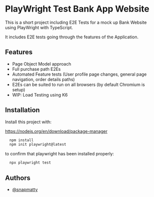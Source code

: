 
# PlayWright Test Bank App Website

This is a short project including E2E Tests for a mock up Bank Website using PlayWright with TypeScript.

It includes E2E tests going through the features of the Application.



## Features

- Page Object Model approach
- Full purchase path E2Es
- Automated Feature tests (User profile page changes, general page navigation, order details paths)
- E2Es can be suited to run on all browsers (by default Chromium is setup)
- WIP: Load Testing using K6


## Installation

Install this project with:

https://nodejs.org/en/download/package-manager

```bash
  npm install 
  npm init playwright@latest
```
to confirm that playwright has been installed properly:
```bash
  npx playwright test
```
    
## Authors

- [@snapmatty](https://www.github.com/snapmatty)

